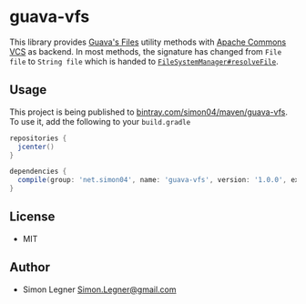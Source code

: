 guava-vfs
=========

This library provides [Guava's Files](http://docs.guava-libraries.googlecode.com/git/javadoc/com/google/common/io/Files.html) utility methods with [Apache Commons VCS](https://commons.apache.org/proper/commons-vfs/) as backend. In most methods, the signature has changed from `File file` to `String file` which is handed to [`FileSystemManager#resolveFile`](https://commons.apache.org/proper/commons-vfs/apidocs/org/apache/commons/vfs2/FileSystemManager.html#resolveFile(java.lang.String)).

Usage
-----
This project is being published to [bintray.com/simon04/maven/guava-vfs](https://bintray.com/simon04/maven/guava-vfs/). To use it, add the following to your `build.gradle`

```gradle
repositories {
  jcenter()
}

dependencies {
  compile(group: 'net.simon04', name: 'guava-vfs', version: '1.0.0', ext: 'jar')
}
```

License
-------
* MIT

Author
------
* Simon Legner <Simon.Legner@gmail.com>
